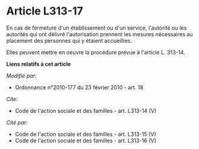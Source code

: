 # Article L313-17

En cas de fermeture d'un établissement ou d'un service, l'autorité ou les autorités qui ont délivré l'autorisation prennent
les mesures nécessaires au placement des personnes qui y étaient accueillies. 

Elles peuvent mettre en oeuvre la procédure prévue à l'article L. 313-14.

**Liens relatifs à cet article**

_Modifié par_:

  - Ordonnance n°2010-177 du 23 février 2010 - art. 18

_Cite_:

  - Code de l'action sociale et des familles - art. L313-14 (V)

_Cité par_:

  - Code de l'action sociale et des familles - art. L313-15 (V)
  - Code de l'action sociale et des familles - art. L313-16 (V)
